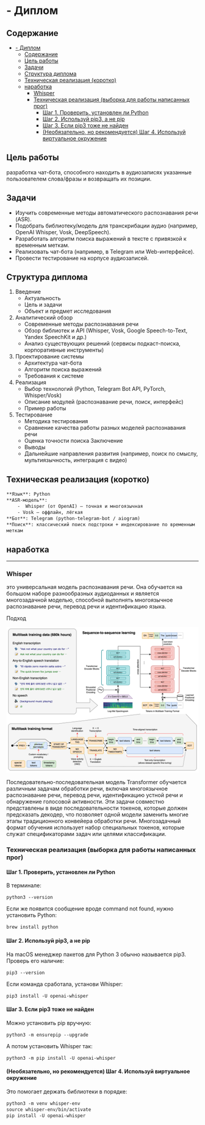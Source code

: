 #  - Диплом

>

## Содержание

- [- Диплом](#--диплом)
	- [Содержание](#содержание)
	- [Цель работы](#цель-работы)
	- [Задачи](#задачи)
	- [Структура диплома](#структура-диплома)
	- [Техническая реализация (коротко)](#техническая-реализация-коротко)
	- [наработка](#наработка)
		- [Whisper](#whisper)
		- [Техническая реализация (выборка для работы написанных прог)](#техническая-реализация-выборка-для-работы-написанных-прог)
			- [Шаг 1. Проверить, установлен ли Python](#шаг-1-проверить-установлен-ли-python)
			- [Шаг 2. Используй pip3, а не pip](#шаг-2-используй-pip3-а-не-pip)
			- [Шаг 3. Если pip3 тоже не найден](#шаг-3-если-pip3-тоже-не-найден)
			- [(Необязательно, но рекомендуется) Шаг 4. Используй виртуальное окружение](#необязательно-но-рекомендуется-шаг-4-используй-виртуальное-окружение)

## Цель работы

разработка чат-бота, способного находить в аудиозаписях указанные пользователем слова/фразы и возвращать их позиции.

## Задачи

- Изучить современные методы автоматического распознавания речи (ASR).
- Подобрать библиотеку/модель для транскрибации аудио (например, OpenAI Whisper, Vosk, DeepSpeech).
- Разработать алгоритм поиска выражений в тексте с привязкой к временным меткам.
- Реализовать чат-бота (например, в Telegram или Web-интерфейсе).
- Провести тестирование на корпусе аудиозаписей.

## Структура диплома
1. Введение
	- Актуальность
	- Цель и задачи
	- Объект и предмет исследования
2. Аналитический обзор
	- Современные методы распознавания речи
	- Обзор библиотек и API (Whisper, Vosk, Google Speech-to-Text, Yandex SpeechKit и др.)
    - Анализ существующих решений (сервисы подкаст-поиска, корпоративные инструменты)
3. Проектирование системы
	- Архитектура чат-бота
    - Алгоритм поиска выражений
	- Требования к системе
4. Реализация
	- Выбор технологий (Python, Telegram Bot API, PyTorch, Whisper/Vosk)
	- Описание модулей (распознавание речи, поиск, интерфейс)
	- Пример работы
5. Тестирование
	- Методика тестирования
	- Сравнение качества работы разных моделей распознавания речи
	- Оценка точности поиска
Заключение
	- Выводы
	- Дальнейшие направления развития (например, поиск по смыслу, мультиязычность, интеграция с видео)

## Техническая реализация (коротко)

	**Язык**: Python
	**ASR-модель**:
		-  Whisper (от OpenAI) – точная и многоязычная
		- Vosk – оффлайн, лёгкая
	**Бот**: Telegram (python-telegram-bot / aiogram)
	**Поиск**: классический поиск подстроки + индексирование по временным меткам

## наработка
***


### Whisper
это универсальная модель распознавания речи. Она обучается на большом наборе разнообразных аудиоданных и является многозадачной моделью, способной выполнять многоязычное распознавание речи, перевод речи и идентификацию языка.

Подход

![](images/approach-25.png)

Последовательно-последовательная модель Transformer обучается различным задачам обработки речи, включая многоязычное распознавание речи, перевод речи, идентификацию устной речи и обнаружение голосовой активности. Эти задачи совместно представлены в виде последовательности токенов, которые должен предсказать декодер, что позволяет одной модели заменить многие этапы традиционного конвейера обработки речи. Многозадачный формат обучения использует набор специальных токенов, которые служат спецификаторами задач или целями классификации.

### Техническая реализация (выборка для работы написанных прог)
#### Шаг 1. Проверить, установлен ли Python
В терминале:

```
python3 --version
```
Если же появится сообщение вроде command not found, нужно установить Python:

```
brew install python
```

#### Шаг 2. Используй pip3, а не pip
На macOS менеджер пакетов для Python 3 обычно называется pip3.
Проверь его наличие:

```
pip3 --version
```
Если команда сработала, установи Whisper:

```
pip3 install -U openai-whisper
```
#### Шаг 3. Если pip3 тоже не найден

Можно установить pip вручную:

```
python3 -m ensurepip --upgrade
```

А потом установить Whisper так:

```
python3 -m pip install -U openai-whisper
```

#### (Необязательно, но рекомендуется) Шаг 4. Используй виртуальное окружение

Это помогает держать библиотеки в порядке:

```
python3 -m venv whisper-env
source whisper-env/bin/activate
pip install -U openai-whisper
```

